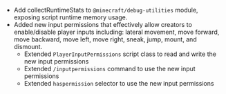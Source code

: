 

-   Add collectRuntimeStats to `@minecraft/debug-utilities` module, exposing script runtime memory usage.
-   Added new input permissions that effectively allow creators to enable/disable player inputs including: lateral movement, move forward, move backward, move left, move right, sneak, jump, mount, and dismount.
    -   Extended `PlayerInputPermissions` script class to read and write the new input permissions
    -   Extended `/inputpermissions` command to use the new input permissions
    -   Extended `haspermission` selector to use the new input permissions


